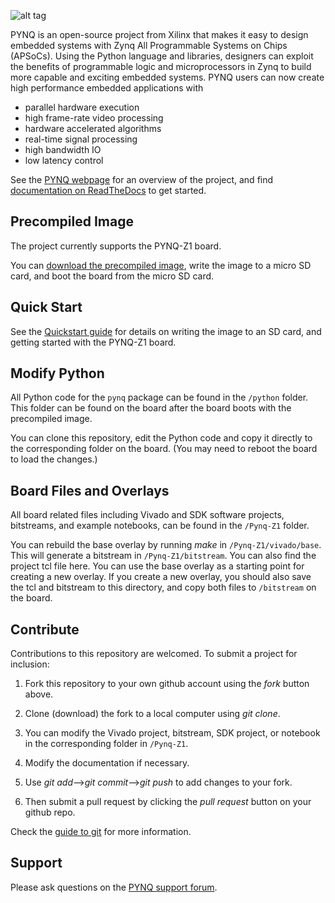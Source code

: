![alt tag](https://github.com/Xilinx/PYNQ/blob/master/images/logo.png)

PYNQ is an open-source project from Xilinx that makes it easy to design embedded systems with Zynq All Programmable Systems on Chips (APSoCs). Using the Python language and libraries, designers can exploit the benefits of programmable logic and microprocessors in Zynq to build more capable and exciting embedded systems.
PYNQ users can now create high performance embedded applications with
-	parallel hardware execution
-	high frame-rate video processing
-	hardware accelerated algorithms
-	real-time signal processing
-	high bandwidth IO
-	low latency control

See the <a href="http://www.pynq.io/" target="_blank">PYNQ webpage</a> for an overview of the project, and find <a href="http://pynq.readthedocs.io" target="_blank">documentation on ReadTheDocs</a> to get started. 

## Precompiled Image

The project currently supports the PYNQ-Z1 board. 

You can <a href="https://files.digilent.com/Products/PYNQ/pynq_z1_image_2016_09_14.zip" target="_blank">download the precompiled image</a>, write the image to a micro SD card, and boot the board from the micro SD card. 

## Quick Start

See the <a href="http://pynq.readthedocs.io/en/latest/2_getting_started.html" target="_blank">Quickstart guide</a> for details on writing the image to an SD card, and getting started with the PYNQ-Z1 board.

## Modify Python

All Python code for the `pynq` package can be found in the `/python` folder. This folder can be found on the board after the board boots with the precompiled image. 

You can clone this repository, edit the Python code and copy it directly to the corresponding folder on the board. (You may need to reboot the board to load the changes.)

## Board Files and Overlays

All board related files including Vivado and SDK software projects, bitstreams, and example notebooks, can be found in the `/Pynq-Z1` folder.

You can rebuild the base overlay by running *make* in `/Pynq-Z1/vivado/base`. This will generate a bitstream in `/Pynq-Z1/bitstream`. You can also find the project tcl file here. You can use the base overlay as a starting point for creating a new overlay. If you create a new overlay, you should also save the tcl and bitstream to this directory, and copy both files to `/bitstream` on the board.

## Contribute

Contributions to this repository are welcomed. To submit a project for inclusion:

1. Fork this repository to your own github account using the *fork* button above.

2. Clone (download) the fork to a local computer using *git clone*.

3. You can modify the Vivado project, bitstream, SDK project, or notebook in the corresponding folder in `/Pynq-Z1`.

5. Modify the documentation if necessary.

6. Use *git add*-->*git commit*-->*git push* to add changes to your fork.

7. Then submit a pull request by clicking the *pull request* button on your github repo.

Check the <a href="http://git.huit.harvard.edu/guide/" target="_blank">guide to git</a> for more information.

## Support

Please ask questions on the <a href="https://groups.google.com/forum/#!forum/pynq_project" target="_blank">PYNQ support forum</a>.
